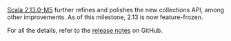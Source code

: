 [Scala 2.13.0-M5](https://github.com/scala/scala/releases/tag/v2.13.0-M5) further refines and polishes the new collections API, among other improvements.  As of this milestone, 2.13 is now feature-frozen.

For all the details, refer to the [release notes](https://github.com/scala/scala/releases/tag/v2.13.0-M5) on GitHub.
